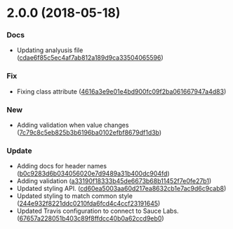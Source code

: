 <a name="2.0.0"></a>
# 2.0.0 (2018-05-18)


### Docs

* Updating analyusis file ([cdae6f85c5ec4af7ab812a189d9ca33504065596](https://github.com/advanced-rest-client/api-headers-form/commit/cdae6f85c5ec4af7ab812a189d9ca33504065596))

### Fix

* Fixing class attribute ([4616a3e9e01e4bd900fc09f2ba061667947a4d83](https://github.com/advanced-rest-client/api-headers-form/commit/4616a3e9e01e4bd900fc09f2ba061667947a4d83))

### New

* Adding validation when value changes ([7c79c8c5eb825b3b6196ba0102efbf8679df1d3b](https://github.com/advanced-rest-client/api-headers-form/commit/7c79c8c5eb825b3b6196ba0102efbf8679df1d3b))

### Update

* Adding docs for header names ([b0c9283d6b034056020e7d9489a31b400dc904fd](https://github.com/advanced-rest-client/api-headers-form/commit/b0c9283d6b034056020e7d9489a31b400dc904fd))
* Adding validation ([a33190f18333b45de6673b68b11452f7e0fe27b1](https://github.com/advanced-rest-client/api-headers-form/commit/a33190f18333b45de6673b68b11452f7e0fe27b1))
* Updated styling API. ([cd60ea5003aa60d217ea8632cb1e7ac9d6c9cab8](https://github.com/advanced-rest-client/api-headers-form/commit/cd60ea5003aa60d217ea8632cb1e7ac9d6c9cab8))
* Updated styling to match common style ([244e932f8221ddc0210fda6fcd4c4ccf23191645](https://github.com/advanced-rest-client/api-headers-form/commit/244e932f8221ddc0210fda6fcd4c4ccf23191645))
* Updated Travis configuration to connect to Sauce Labs. ([67657a228051b403c89f8ffdcc40b0a62ccd9eb0](https://github.com/advanced-rest-client/api-headers-form/commit/67657a228051b403c89f8ffdcc40b0a62ccd9eb0))



